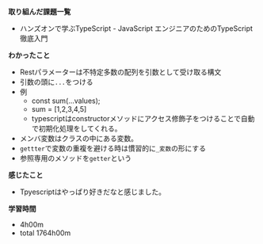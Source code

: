 **取り組んだ課題一覧**
* ハンズオンで学ぶTypeScript - JavaScript エンジニアのためのTypeScript徹底入門

**わかったこと**
* Restパラメーターは不特定多数の配列を引数として受け取る構文
* 引数の頭に`...`をつける
* 例
  * const sum(...values);
  * sum = [1,2,3,4,5]
  * typescriptはconstructorメソッドにアクセス修飾子をつけることで自動で初期化処理をしてくれる。
* メンバ変数はクラスの中にある変数。
* `gettter`で変数の重複を避ける時は慣習的に`_変数`の形にする
* 参照専用のメソッドを`getter`という

**感じたこと**
* Tpyescriptはやっぱり好きだなと感じました。

**学習時間**
* 4h00m
 * total 1764h00m
